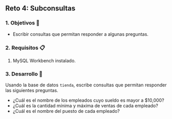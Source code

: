 ## Reto 4: Subconsultas

<div style="text-align: justify;">

### 1. Objetivos :dart:

- Escribir consultas que permitan responder a algunas preguntas.

### 2. Requisitos :clipboard:

1. MySQL Workbench instalado.

### 3. Desarrollo :rocket:

Usando la base de datos `tienda`, escribe consultas que permitan responder las siguientes preguntas.

- ¿Cuál es el nombre de los empleados cuyo sueldo es mayor a $10,000?
- ¿Cuál es la cantidad mínima y máxima de ventas de cada empleado?
- ¿Cuál es el nombre del puesto de cada empleado?

<br/>
